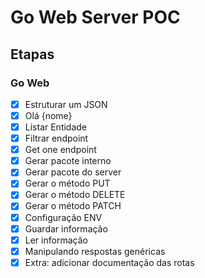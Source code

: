 # Go Web Server POC

## Etapas

### Go Web

- [x] Estruturar um JSON
- [x] Olá {nome}
- [x] Listar Entidade
- [x] Filtrar endpoint
- [x] Get one endpoint
- [x] Gerar pacote interno
- [x] Gerar pacote do server
- [x] Gerar o método PUT
- [x] Gerar o método DELETE
- [x] Gerar o método PATCH
- [x] Configuração ENV
- [x] Guardar informação
- [x] Ler informação 
- [x] Manipulando respostas genéricas
- [x] Extra: adicionar documentação das rotas